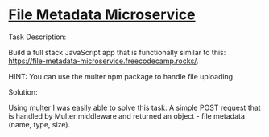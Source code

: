 # [File Metadata Microservice](https://www.freecodecamp.org/learn/apis-and-microservices/apis-and-microservices-projects/file-metadata-microservice)

Task Description:

Build a full stack JavaScript app that is functionally similar to this: https://file-metadata-microservice.freecodecamp.rocks/. 

HINT: You can use the multer npm package to handle file uploading.


Solution:

Using [multer](https://www.npmjs.com/package/multer) I was easily able to solve this task. A simple POST request that is handled by Multer middleware and returned an object - file metadata (name, type, size).

